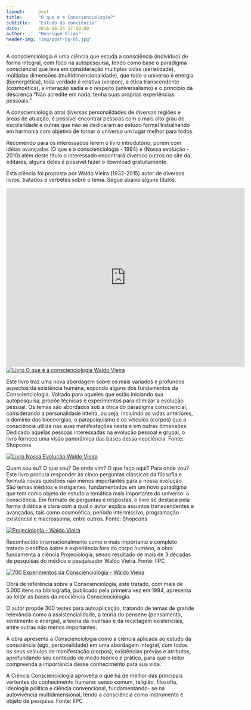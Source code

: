 ```yaml
---
layout:     post
title:      "O que é a Conscienciologia?"
subtitle:   "Estudo da conciência"
date:       2016-06-24 17:50:00
author:     "Henrique Elias"
header-img: "img/post-bg-05.jpg"
---
```



<p>A conscienciologia é uma ciência que estuda a consciência (indivíduo) de forma integral, com foco na autopesquisa, tendo como base o paradigma consciencial que leva em consideração múltiplas vidas (serialidade), múltiplas dimensões (multidimensionalidade), que todo o universo é energia (bionergética), toda verdade é relativa (verpon), a ética transcendente (cosmoética), a interação sadia e o respeito (universalismo) e o princípio da descrença “Não acredite em nada, tenha suas próprias experiências pessoais.”</p>

<p>A conscienciologia atrai diversas personalidades de diversas regiões e áreas de atuação, é possível encontrar pessoas com o mais alto grau de escolaridade e outras que não se dedicaram ao estudo formal trabalhando em harmonia com objetivo de tornar o universo um lugar melhor para todos.</p>

<p>Recomendo para os interessados lerem o livro introdutório, porém com idéias avançadas (O que é a conscienciologia - 1994)  e (Nossa evolução - 2010) além deste título o interessado encontrará diversos outros no site da editares, alguns deles é possível fazer o download gratuitamente.</p>

<p>Esta ciência foi proposta por Waldo Vieira (1932-2015) autor de diversos livros, tratados e verbetes sobre o tema. Segue abaixo alguns títulos.</p>

<iframe width="640" height="480" src="https://www.youtube.com/embed/dDG1JhfLWxs?rel=0&amp;controls=0" frameborder="0" allowfullscreen></iframe>

<a href="#">
    <img src="{{ site.baseurl }}/img/livro_o_que_e_a_concienciologia_waldo_vieira.jpg" alt="Livro O que é a conscienciologia Waldo Vieira">
</a>

<p>Este livro traz uma nova abordagem sobre os mais variados e profundos aspectos da existência humana, expondo alguns dos fundamentos da Conscienciologia. Voltado para aqueles que estão iniciando sua autopesquisa, propõe técnicas e experimentos para otimizar a evolução pessoal.
Os temas são abordados sob a ótica do paradigma consciencial, considerando a personalidade inteira, ou seja, incluindo as vidas anteriores, o domínio das bioenergias, o parapsiquismo e os veículos (corpos) que a consciência utiliza nas suas manifestações nesta e em outras dimensões. Dedicado aquelas pessoas interessadas na evolução pessoal e grupal, o livro fornece uma visão panorâmica das bases dessa neociência. Fonte: Shopcons</p>

<a href="http://editares.org/">
    <img src="{{ site.baseurl }}/img/Nossa-Evolucao.jpg" alt="Livro Nossa Evolução Waldo Vieira">
</a>

<p>Quem sou eu? O que sou? De onde vim? O que faço aqui? Para onde vou? Este livro procura responder às cinco perguntas clássicas da filosofia e formula novas questões não menos importantes para a nossa evolução. São temas inéditos e instigantes, fundamentados em um novo paradigma que tem como objeto de estudo a temática mais importante do universo: a consciência. Em formato de perguntas e respostas, o livro se destaca pela forma didática e clara com a qual o autor explica assuntos transcendentes e avançados, tais como cosmoética, período intermissivo, programação existencial e macrossoma, entre outros. Fonte: Shopcons</p>

<a href="#">
    <img src="{{ site.baseurl }}/img/Projeciologia.jpg" alt="Projeciologia - Waldo Vieira">
</a>

<p>Reconhecido internacionalmente como o mais importante e completo tratado científico sobre a experiência fora do corpo humano, a obra fundamenta a ciência Projeciologia, sendo resultado de mais de 3 décadas de pesquisas do médico e pesquisador Waldo Vieira. Fonte: IIPC</p>

<a href="#">
    <img src="{{ site.baseurl }}/img/700-Experimentos-da-Conscienciologia.jpg" alt="700 Experimentos da Conscienciologia - Waldo Vieira">
</a>

<p>Obra de referência sobre a Conscienciologia, este tratado, com mais de 5.000 itens na bibliografia, publicado pela primeira vez em 1994, apresenta ao leitor as bases da neociência Conscienciologia.</p>

<p>O autor propõe 300 testes para autoaplicação, tratando de temas de grande relevância como a assistencialidade, a teoria do pensene (pensamento, sentimento e energia), a teoria da inversão e da reciclagem existenciais, entre outras não menos importantes.</p>

<p>A obra apresenta a Conscienciologia como a ciência aplicada ao estudo da consciência (ego, personalidade) em uma abordagem integral, com todos os seus veículos de manifestação (corpos), existências prévias e atributos, aprofundando seu conteúdo de modo teórico e prático, para que o leitor compreenda a importância desse conhecimento para sua vida.</p>

<p>A Ciência Conscienciologia aproveita o que há de melhor das principais vertentes do conhecimento humano: senso comum, religião, filosofia, ideologia política e ciência convencional, fundamentando- se na autovivência multidimensional, tendo a consciência como instrumento e objeto de pesquisa. Fonte: IIPC<p/>
